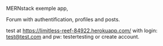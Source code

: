 MERNstack exemple app,

Forum with authentification, profiles and posts.

test at https://limitless-reef-84922.herokuapp.com/
with login: test@test.com and pw: testertesting or create account.